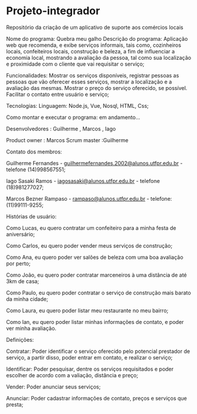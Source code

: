 # Projeto-integrador
Repositório da criação de um aplicativo de suporte aos comércios locais

Nome do programa: Quebra meu galho
Descrição do programa: Aplicação web que recomenda, e exibe serviços informais, tais como, cozinheiros locais, confeiteiros locais, construção e beleza, a fim de influenciar a economia local, mostrando a avaliação da pessoa, tal como sua localização e proximidade com o cliente que vai requisitar o serviço;

Funcionalidades: Mostrar os serviços disponíveis, registrar pessoas as pessoas que vão oferecer esses serviços, mostrar a localização e a avaliação das mesmas. Mostrar o preço do serviço oferecido, se possível. Facilitar o contato entre usuário e serviço;

Tecnologias: Linguagem: Node.js, Vue, Nosql, HTML, Css;

Como montar e executar o programa: em andamento…

Desenvolvedores : Guilherme , Marcos , Iago 

Product owner : Marcos
Scrum master :Guilherme 


Contato dos membros: 

Guilherme Fernandes - guilhermefernandes.2002@alunos.utfpr.edu.br - telefone (14)998567551;

Iago Sasaki Ramos - iagosasaki@alunos.utfpr.edu.br - telefone (18)981277027;

Marcos Bezner Rampaso - rampaso@alunos.utfpr.edu.br - telefone: (11)99111-9255;


Histórias de usuário:

Como Lucas, eu quero contratar um confeiteiro para a minha festa de aniversário;

Como Carlos, eu quero poder vender meus serviços de construção;

Como Ana, eu quero poder ver salões de beleza com uma boa avaliação por perto;

Como João, eu quero poder contratar marceneiros à uma distância de até 3km de casa;

Como Paulo, eu quero poder contratar o serviço de construção mais barato da minha cidade;

Como Laura, eu quero poder listar meu restaurante no meu bairro;

Como Ian, eu quero poder listar minhas informações de contato, e poder ver minha avaliação.



Definições: 

Contratar: Poder identificar o serviço oferecido pelo potencial prestador de serviço, a partir disso, poder entrar em contato, e realizar o serviço;

Identificar: Poder pesquisar, dentre os serviços requisitados e poder escolher de acordo com a valiação, distância e preço;
 
Vender: Poder anunciar seus serviços;

Anunciar: Poder cadastrar informações de contato, preços e serviços que presta;

